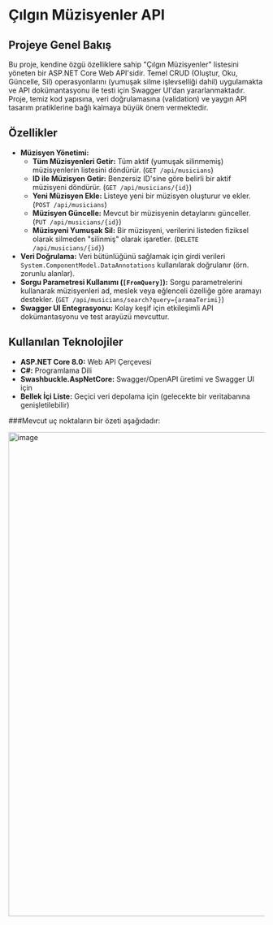 # Çılgın Müzisyenler API

## Projeye Genel Bakış

Bu proje, kendine özgü özelliklere sahip "Çılgın Müzisyenler" listesini yöneten bir ASP.NET Core Web API'sidir. Temel CRUD (Oluştur, Oku, Güncelle, Sil) operasyonlarını (yumuşak silme işlevselliği dahil) uygulamakta ve API dokümantasyonu ile testi için Swagger UI'dan yararlanmaktadır. Proje, temiz kod yapısına, veri doğrulamasına (validation) ve yaygın API tasarım pratiklerine bağlı kalmaya büyük önem vermektedir.

## Özellikler

* **Müzisyen Yönetimi:**
    * **Tüm Müzisyenleri Getir:** Tüm aktif (yumuşak silinmemiş) müzisyenlerin listesini döndürür. (`GET /api/musicians`)
    * **ID ile Müzisyen Getir:** Benzersiz ID'sine göre belirli bir aktif müzisyeni döndürür. (`GET /api/musicians/{id}`)
    * **Yeni Müzisyen Ekle:** Listeye yeni bir müzisyen oluşturur ve ekler. (`POST /api/musicians`)
    * **Müzisyen Güncelle:** Mevcut bir müzisyenin detaylarını günceller. (`PUT /api/musicians/{id}`)
    * **Müzisyeni Yumuşak Sil:** Bir müzisyeni, verilerini listeden fiziksel olarak silmeden "silinmiş" olarak işaretler. (`DELETE /api/musicians/{id}`)
* **Veri Doğrulama:** Veri bütünlüğünü sağlamak için girdi verileri `System.ComponentModel.DataAnnotations` kullanılarak doğrulanır (örn. zorunlu alanlar).
* **Sorgu Parametresi Kullanımı (`[FromQuery]`):** Sorgu parametrelerini kullanarak müzisyenleri ad, meslek veya eğlenceli özelliğe göre aramayı destekler. (`GET /api/musicians/search?query={aramaTerimi}`)
* **Swagger UI Entegrasyonu:** Kolay keşif için etkileşimli API dokümantasyonu ve test arayüzü mevcuttur.

## Kullanılan Teknolojiler

* **ASP.NET Core 8.0:** Web API Çerçevesi
* **C#:** Programlama Dili
* **Swashbuckle.AspNetCore:** Swagger/OpenAPI üretimi ve Swagger UI için
* **Bellek İçi Liste:** Geçici veri depolama için (gelecekte bir veritabanına genişletilebilir)

###Mevcut uç noktaların bir özeti aşağıdadır:

<img width="821" height="954" alt="image" src="https://github.com/user-attachments/assets/71fd36ce-ae38-4a0f-9751-6e7440aeed69" />

